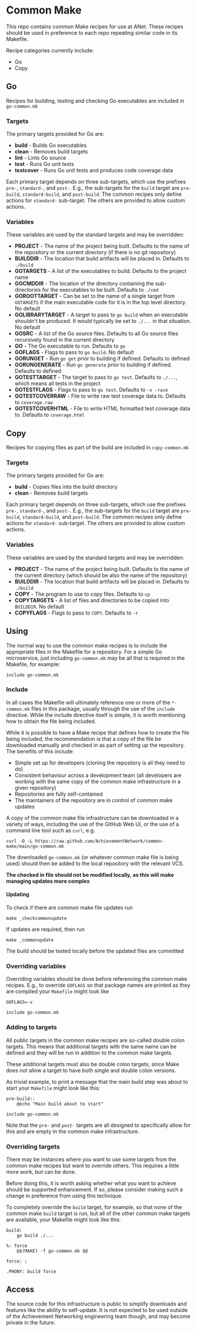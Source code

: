 # Common Make

This repo contains common Make recipes for use at ANet.  These
recipes should be used in preference to each repo repeating similar
code in its Makefile.

Recipe categories currently include:

* Go
* Copy

## Go

Recipes for building, testing and checking Go executables are
included in `go-common.mk`

### Targets

The primary targets provided for Go are:

* __build__ - Builds Go executables
* __clean__ - Removes build targets
* __lint__ - Lints Go source
* __test__ - Runs Go unit tests
* __testcover__ - Runs Go unit tests and produces code coverage data

Each primary target depends on three sub-targets, which use the
prefixes `pre-`, `standard-`, and `post-`.  E.g., the sub-targets
for the `build` target are `pre-build`, `standard-build`, and
`post-build`.  The common recipes only define actions for `standard-`
sub-target.  The others are provided to allow custom actions.

### Variables

These variables are used by the standard targets and may be overridden:

* __PROJECT__ - The name of the project being built.  Defaults to the name of the repository or the current directory (if there is no git repository)
* __BUILDDIR__ - The location that build artifacts will be placed in.  Defaults to `./build`
* __GOTARGETS__ - A list of the executables to build.  Defaults to the project name
* __GOCMDDIR__ - The location of the directory containing the sub-directories for the executables to be built.  Defaults to `./cmd`
* __GOROOTTARGET__ - Can be set to the name of a single target from `GOTARGETS` if the main executable code for it is in the top level directory.  No default
* __GOLIBRARYTARGET__ - A target to pass to `go build` when an executable shouldn't be produced.  It would typically be set to `./...` in that situation.  No default
* __GOSRC__ - A list of the Go source files.  Defaults to all Go source files recursively found in the current directory
* __GO__ - The Go executable to run.  Defaults to `go`
* __GOFLAGS__ - Flags to pass to `go build`.  No default
* __GORUNGET__ - Run `go get` prior to building if defined.  Defaults to defined
* __GORUNGENERATE__ - Run `go generate` prior to building if defined.  Defaults to defined
* __GOTESTTARGET__ - The target to pass to `go test`.  Defaults to `./...`, which means all tests in the project
* __GOTESTFLAGS__ - Flags to pass to `go test`.  Defaults to `-v -race`
* __GOTESTCOVERRAW__ - File to write raw test coverage data to.  Defaults to `coverage.raw`
* __GOTESTCOVERHTML__ - File to write HTML formatted test coverage data to.  Defaults to `coverage.html`


## Copy

Recipes for copying files as part of the build are included in
`copy-common.mk`

### Targets

The primary targets provided for Go are:

* __build__ - Copies files into the build directory
* __clean__ - Removes build targets

Each primary target depends on three sub-targets, which use the
prefixes `pre-`, `standard-`, and `post-`.  E.g., the sub-targets
for the `build` target are `pre-build`, `standard-build`, and
`post-build`.  The common recipes only define actions for `standard-`
sub-target.  The others are provided to allow custom actions.

### Variables

These variables are used by the standard targets and may be overridden:

* __PROJECT__ - The name of the project being built.  Defaults to the name of the current directory (which should be also the name of the repository)
* __BUILDDIR__ - The location that build artifacts will be placed in.  Defaults to `./build`
* __COPY__ - The program to use to copy files.  Defaults to `cp`
* __COPYTARGETS__ - A list of files and directories to be copied into `BUILDDIR`.  No default
* __COPYFLAGS__ - Flags to pass to `COPY`.  Defaults to `-r`

## Using

The normal way to use the common make recipes is to include the
appropriate files in the Makefile for a repository.  For a simple
Go microservice, just including `go-common.mk` may be all that is
required in the Makefile, for example:

```make
include go-common.mk
```

### Include

In all cases the Makefile will ultimately reference one or more of
the `*-common.mk` files in this package, usually through the use
of the `include` directive.  While the include directive itself is
simple, it is worth mentioning how to obtain the file being included.

While it is possible to have a Make recipe that defines how to
create the file being included, the recommendation is that a copy
of the file be downloaded manually and checked in as part of setting
up the repository.  The benefits of this include:

* Simple set up for developers (cloning the repository is all they need to do)
* Consistent behaviour across a development team (all developers are working with the same copy of the common make infrastructure in a given repository)
* Repositories are fully self-contained
* The maintainers of the repository are in control of common make updates

A copy of the common make file infrastructure can be downloaded in
a variety of ways, including the use of the GitHub Web UI, or the
use of a command line tool such as `curl`, e.g.

```
curl -O -L https://raw.github.com/AchievementNetwork/common-make/main/go-common.mk
```

The downloaded `go-common.mk` (or whatever common make file is being
used) should then be added to the local repository with the relevant
VCS.

**The checked in file should not be modified locally, as this will make managing updates more complex**

#### Updating

To check if there are common make file updates run

```
make _checkcommonupdate
```

If updates are required, then run

```
make _commonupdate
```

The build should be tested locally before the updated files are committed

### Overriding variables

Overriding variables should be done before referencing the common
make recipes.  E.g., to override `GOFLAGS` so that package names
are printed as they are compiled your `Makefile` might look like

```make
GOFLAGS=-v

include go-common.mk
```

### Adding to targets

All public targets in the common make recipes are so-called double
colon targets.  This means that additional targets with the same
name can be defined and they will be run in addition to the common
make targets.

These additional targets must also be double colon targets, since
Make does not allow a target to have both single and double colon
versions.

As trivial example, to print a message that the main build step was
about to start your `Makefile` might look like this:

```make
pre-build::
	@echo "Main build about to start"

include go-common.mk
```

Note that the `pre-` and `post-` targets are all designed to
specifically allow for this and are empty in the common make
infrastructure.

### Overriding targets

There may be instances where you want to use some targets from the
common make recipes but want to override others.  This requires a
little more work, but can be done.

Before doing this, it is worth asking whether what you want to
achieve should be supported enhancement.  If so, please consider
making such a change in preference from using this technique.

To completely override the `build` target, for example, so that
none of the common make `build` target is run, but all of the other
common make targets are available, your Makefile might look like
this:

```make
build:
	go build ./...

%: force
	@$(MAKE) -f go-common.mk $@

force: ;

.PHONY: build force
```

## Access

The source code for this infrastructure is public to simplify
downloads and features like the ability to self-update.  It is not
expected to be used outside of the Achievement Networking engineering
team though, and may become private in the future.
